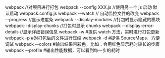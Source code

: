 webpack //对项目进行打包
webpack --config XXX.js //使用另一个 js 启动 默认启动 webpack.config.js
webpack --watch // 自动监控文件的改变
webpack --progress //显示进度条
webpack --display-modules //打包时显示隐藏的模块
webpack--display-chunks //打包时显示 chunks
webpack --display-error-details //显示详细错误信息
webpack -w #提供 watch 方法，实时进行打包更新
webpack -p #对打包后的文件进行压缩
webpack -d #提供 SourceMaps，方便调试
webpack --colors #输出结果带彩色，比如：会用红色显示耗时较长的步骤
webpack --profile #输出性能数据，可以看到每一步的耗时
